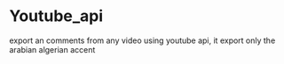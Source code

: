 # Youtube_api
export an comments from any video using youtube api, it export only the arabian algerian accent
